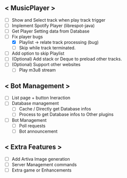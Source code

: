 ## < MusicPlayer >
- [ ] Show and Select track when play track trigger
- [ ] Implement Spotify Player (librespot-java)
- [ ] Get Player Setting data from Database
- [ ] Fix player bugs
  - [x] Playlist -> relate track processing (bug)
  - [ ] Skip while track terminated.
- [ ] Add option to skip Playlist
- [ ] (Optional) Add stack or Deque to preload other tracks.
- [ ] (Optional) Support other websites
    - [ ] Play m3u8 stream

## < Bot Management >
- [ ] List page + button Ineraction
- [ ] Database management
    - [ ] Cache / Directly get Database infos
    - [ ] Process to get Database infos to Other plugins
- [ ] Bot Management
    - [ ]  Poll requests
    - [ ]  Bot announcement

## < Extra Features >
- [ ] Add Artiva Image generation
- [ ] Server Management commands
- [ ] Extra game or Enhancements
